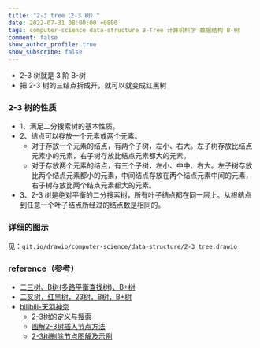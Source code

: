 ```yaml
---
title: "2-3 tree（2-3 树）"
date: 2022-07-31 08:00:00 +0800
tags: computer-science data-structure B-Tree 计算机科学 数据结构 B-树
comment: false
show_author_profile: true
show_subscribe: false
---
```


- 2-3 树就是 3 阶 B-树
- 把 2-3 树的三结点拆成开，就可以就变成红黑树

### 2-3 树的性质

- 1、满足二分搜索树的基本性质。
- 2、结点可以存放一个元素或两个元素。
  - 对于存放一个元素的结点，有两个子树，左小、右大。左子树存放比结点元素小的元素，右子树存放比结点元素都大的元素。
  - 对于存放两个元素的结点，有三个子树，左小、中中、右大。左子树存放比两个结点元素都小的元素，中间结点存放在两个结点元素中间的元素，右子树存放比两个结点元素都大的元素。
- 3、2-3 树是绝对平衡的二分搜索树，所有叶子结点都在同一层上。从根结点到任意一个叶子结点所经过的结点数是相同的。

### 详细的图示

见：`git.io/drawio/computer-science/data-structure/2-3_tree.drawio`

### reference（参考）

- [二三树、B树(多路平衡查找树)、B+树](https://zhuanlan.zhihu.com/p/363917075)
- [二叉树，红黑树，23树，B树，B+树](https://blog.csdn.net/weixin_53184069/article/details/123717396)
- [bilibili-天羽神奈](https://space.bilibili.com/488466813)
  - [2-3树的定义与搜索](https://www.bilibili.com/video/BV1zL41157u6)
  - [图解2-3树插入节点方法](https://www.bilibili.com/video/BV1W44y1J7N1)
  - [2-3树删除节点图解及示例](https://www.bilibili.com/video/BV1Rb4y1e7qa)
